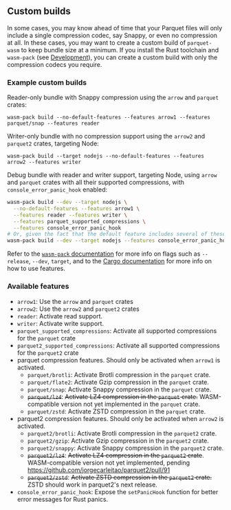 ## Custom builds

In some cases, you may know ahead of time that your Parquet files will only include a single compression codec, say Snappy, or even no compression at all. In these cases, you may want to create a custom build of `parquet-wasm` to keep bundle size at a minimum. If you install the Rust toolchain and `wasm-pack` (see [Development](#development)), you can create a custom build with only the compression codecs you require.

### Example custom builds

Reader-only bundle with Snappy compression using the `arrow` and `parquet` crates:

```
wasm-pack build --no-default-features --features arrow1 --features parquet/snap --features reader
```

Writer-only bundle with no compression support using the `arrow2` and `parquet2` crates, targeting Node:

```
wasm-pack build --target nodejs --no-default-features --features arrow2 --features writer
```

Debug bundle with reader and writer support, targeting Node, using `arrow` and `parquet` crates with all their supported compressions, with `console_error_panic_hook` enabled:

```bash
wasm-pack build --dev --target nodejs \
  --no-default-features --features arrow1 \
  --features reader --features writer \
  --features parquet_supported_compressions \
  --features console_error_panic_hook
# Or, given the fact that the default feature includes several of these features, a shorter version:
wasm-pack build --dev --target nodejs --features console_error_panic_hook
```

Refer to the [`wasm-pack` documentation](https://rustwasm.github.io/docs/wasm-pack/commands/build.html) for more info on flags such as `--release`, `--dev`, `target`, and to the [Cargo documentation](https://doc.rust-lang.org/cargo/reference/features.html) for more info on how to use features.

### Available features

- `arrow1`: Use the `arrow` and `parquet` crates
- `arrow2`: Use the `arrow2` and `parquet2` crates
- `reader`: Activate read support.
- `writer`: Activate write support.
- `parquet_supported_compressions`: Activate all supported compressions for the `parquet` crate
- `parquet2_supported_compressions`: Activate all supported compressions for the `parquet2` crate
- parquet compression features. Should only be activated when `arrow1` is activated.
  - `parquet/brotli`: Activate Brotli compression in the `parquet` crate.
  - `parquet/flate2`: Activate Gzip compression in the `parquet` crate.
  - `parquet/snap`: Activate Snappy compression in the `parquet` crate.
  - ~~`parquet/lz4`~~: ~~Activate LZ4 compression in the `parquet` crate.~~ WASM-compatible version not yet implemented in the `parquet` crate.
  - `parquet/zstd`: Activate ZSTD compression in the `parquet` crate.
- parquet2 compression features. Should only be activated when `arrow2` is activated.
  - `parquet2/brotli`: Activate Brotli compression in the `parquet2` crate.
  - `parquet2/gzip`: Activate Gzip compression in the `parquet2` crate.
  - `parquet2/snappy`: Activate Snappy compression in the `parquet2` crate.
  - ~~`parquet2/lz4`~~: ~~Activate LZ4 compression in the `parquet2` crate~~. WASM-compatible version not yet implemented, pending https://github.com/jorgecarleitao/parquet2/pull/91
  - ~~`parquet2/zstd`~~: ~~Activate ZSTD compression in the `parquet2` crate.~~ ZSTD should work in parquet2's next release.
- `console_error_panic_hook`: Expose the `setPanicHook` function for better error messages for Rust panics.

